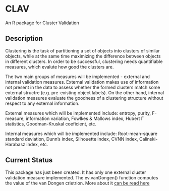 # CLAV
An R package for Cluster Validation

## Description
Clustering is the task of partitioning a set of objects into clusters of similar objects, while at the same time maximizing the difference between objects in different clusters. In order to be successful, clustering needs quantifiable measures, which evalute how good the clusters are.

The two main groups of measures will be implemented - external and internal validation measures. External validation makes use of information not present in the data to assess whether the formed clusters match some external structre (e.g. pre-existing object labels). On the other hand, internal validation measures evaluate the goodness of a clustering structure without respect to any external information.

External measures which will be implemented include: entropy, purity, F-measure, information variation, Fowlkes & Mallows index, Hubert Γ statistics, Goodman-Kruskal coeficient, etc.

Internal measures which will be implemented include: Root-mean-square standard deviation, Dunn’s index, Silhouette index, CVNN index, Calinski-Harabasz index, etc.

## Current Status
This package has just been created. It has only one external cluster validation measure implemented. The ev.vanDongen() function computes the value of the van Dongen crietrion. More about it [can be read here]( http://citeseerx.ist.psu.edu/viewdoc/download?doi=10.1.1.26.9783&rep=rep1&type=pdf)